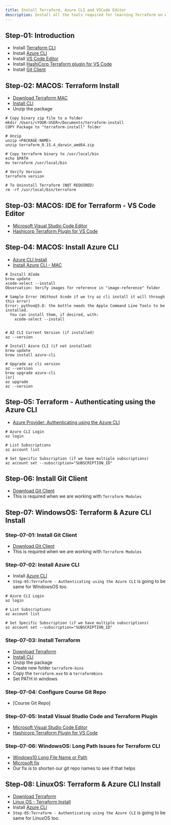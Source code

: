 ```yaml
---
title: Install Terraform, Azure CLI and VSCode Editor
description: Install all the tools required for learning Terraform on Azure Cloud
---
```


## Step-01: Introduction
- Install [Terraform CLI](https://www.terraform.io/downloads.html)
- Install [Azure CLI](https://docs.microsoft.com/en-us/cli/azure/install-azure-cli)
- Install [VS Code Editor](https://code.visualstudio.com/download)
- Install [HashiCorp Terraform plugin for VS Code](https://marketplace.visualstudio.com/items?itemName=HashiCorp.terraform)
- Install [Git Client](https://git-scm.com/downloads)


## Step-02: MACOS: Terraform Install
- [Download Terraform MAC](https://www.terraform.io/downloads.html)
- [Install CLI](https://learn.hashicorp.com/tutorials/terraform/install-cli)
- Unzip the package
```t
# Copy binary zip file to a folder
mkdir /Users/<YOUR-USER>/Documents/terraform-install
COPY Package to "terraform-install" folder

# Unzip
unzip <PACKAGE-NAME>
unzip terraform_0.15.4_darwin_amd64.zip

# Copy terraform binary to /usr/local/bin
echo $PATH
mv terraform /usr/local/bin

# Verify Version
terraform version

# To Uninstall Terraform (NOT REQUIRED)
rm -rf /usr/local/bin/terraform
``` 

## Step-03: MACOS: IDE for Terraform - VS Code Editor
- [Microsoft Visual Studio Code Editor](https://code.visualstudio.com/download)
- [Hashicorp Terraform Plugin for VS Code](https://marketplace.visualstudio.com/items?itemName=HashiCorp.terraform)



## Step-04: MACOS: Install Azure CLI
- [Azure CLI Install](https://docs.microsoft.com/en-us/cli/azure/install-azure-cli)
- [Install Azure CLI - MAC](https://docs.microsoft.com/en-us/cli/azure/install-azure-cli-macos)
```t
# Install XCode
brew update 
xcode-select --install
Observation: Verify images for reference in "image-reference" folder

# Sample Error (Without Xcode if we try az cli install it will through this error)
Error: python@3.8: the bottle needs the Apple Command Line Tools to be installed.
  You can install them, if desired, with:
    xcode-select --install


# AZ CLI Current Version (if installed)
az --version

# Install Azure CLI (if not installed)
brew update 
brew install azure-cli

# Upgrade az cli version
az --version
brew upgrade azure-cli 
[or]
az upgrade
az --version
```

## Step-05: Terraform - Authenticating using the Azure CLI
- [Azure Provider: Authenticating using the Azure CLI](https://registry.terraform.io/providers/hashicorp/azurerm/latest/docs/guides/azure_cli)
```t
# Azure CLI Login
az login

# List Subscriptions
az account list

# Set Specific Subscription (if we have multiple subscriptions)
az account set --subscription="SUBSCRIPTION_ID"
```

## Step-06: Install Git Client
- [Download Git Client](https://git-scm.com/downloads)
- This is required when we are working with `Terraform Modules`

## Step-07: WindowsOS: Terraform & Azure CLI Install
### Step-07-01: Install Git Client
- [Download Git Client](https://git-scm.com/downloads)
- This is required when we are working with `Terraform Modules`

### Step-07-02: Install Azure CLI
- Install [Azure CLI](https://docs.microsoft.com/en-us/cli/azure/install-azure-cli-windows?tabs=azure-cli)
- `Step-05:Terraform - Authenticating using the Azure CLI` is going to be same for WindowsOS too. 
```t
# Azure CLI Login
az login

# List Subscriptions
az account list

# Set Specific Subscription (if we have multiple subscriptions)
az account set --subscription="SUBSCRIPTION_ID"
```

### Step-07-03: Install Terraform 
- [Download Terraform](https://www.terraform.io/downloads.html)
- [Install CLI](https://learn.hashicorp.com/tutorials/terraform/install-cli)
- Unzip the package
- Create new folder `terraform-bins`
- Copy the `terraform.exe` to a `terraformbins`
- Set PATH in windows 

### Step-07-04: Configure Course Git Repo 
- [Course Git Repo]

### Step-07-05: Install Visual Studio Code and Terraform Plugin
- [Microsoft Visual Studio Code Editor](https://code.visualstudio.com/download)
- [Hashicorp Terraform Plugin for VS Code](https://marketplace.visualstudio.com/items?itemName=HashiCorp.terraform)


### Step-07-06: WindowsOS: Long Path Issues for Terraform CLI
- [Windows10 Long File Name or Path](https://github.com/hashicorp/terraform/issues/21173)
- [Microsoft fix](https://answers.microsoft.com/en-us/windows/forum/all/windows-10-commands-with-long-path-name-are-not/13f0f7c7-d55c-4c6c-b19d-9dfec099dd45)
- Our fix is to shorten our git repo names to see if that helps

## Step-08: LinuxOS: Terraform & Azure CLI Install
- [Download Terraform](https://www.terraform.io/downloads.html)
- [Linux OS - Terraform Install](https://learn.hashicorp.com/tutorials/terraform/install-cli)
- Install [Azure CLI](https://docs.microsoft.com/en-us/cli/azure/install-azure-cli-linux?pivots=script)
- `Step-05:Terraform - Authenticating using the Azure CLI` is going to be same for LinuxOS too. 
